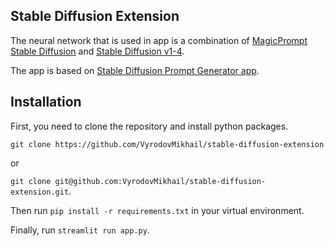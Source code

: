 ## Stable Diffusion Extension
The neural network that is used in app is  a combination of [MagicPrompt Stable Diffusion](https://huggingface.co/Gustavosta/MagicPrompt-Stable-Diffusion)
and [Stable Diffusion v1-4](https://huggingface.co/CompVis/stable-diffusion-v1-4).



The app is based on 
[Stable Diffusion Prompt Generator app](https://huggingface.co/spaces/Gustavosta/MagicPrompt-Stable-Diffusion).

## Installation
First, you need to clone the repository and install python packages.

`git clone https://github.com/VyrodovMikhail/stable-diffusion-extension`

or

`git clone git@github.com:VyrodovMikhail/stable-diffusion-extension.git`.

Then run `pip install -r requirements.txt` in your virtual environment.

Finally, run `streamlit run app.py`.